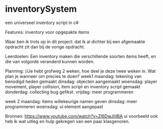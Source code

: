 # inventorySystem
een universeel inventory script in c#

Features:
inventory voor opgepakte items

Waar ben ik trots op in dit project:
dat ik al dichter bij een afgemaakte opdracht zit dan bij de vorige opdracht.

Leerdoelen:
Een inventory maken die verschillende soorten items heeft, en die van volgorde veranderd kunnen worden.

Planning:
//Je hebt grofweg 2 weken, hoe deel je deze twee weken in. Wat plan je wanneer om precies te doen?
week1
maandag: tekening van benodigd heden gemaakt
dinsdag:  objecten aangemaakt
woensdag: player movement, player collision, item script en inventory script gemaakt
donderdag:  collecting bug gefikst.
vrijdag:  meer programmeren

week 2
maandag:  items willekeurige namen geven
dinsdag:  meer programmeren
woensdag: ui element aangepast

Bronnen:
https://www.youtube.com/watch?v=ZI6DwJtjlBA ui voorbeeld
ook heb ik wat uitleg en hulp gekregen van een paar klasgenoren.
